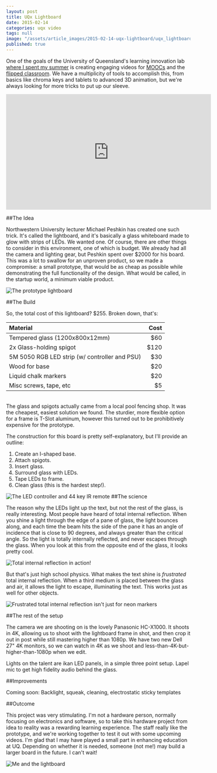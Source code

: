 ```yaml
---
layout: post
title: UQx Lightboard
date: 2015-02-14
categories: uqx video
tags: null
image: "/assets/article_images/2015-02-14-uqx-lightboard/uqx_lightboard.jpg"
published: true
---
```


One of the goals of the University of Queensland's learning innovation lab <a href="{{site.baseurl}}/uqx/2015/02/13/uqx.html">where I spent my summer</a> is creating engaging videos for <a href="https://www.edx.org/school/uqx">MOOCs</a> and the <a href="http://www.uq.edu.au/tediteach/flipped-classroom/what-is-fc.html">flipped classroom</a>. We have a multiplicity of tools to accomplish this, from basics like chroma keys and tablets to advanced 3D animation, but we're always looking for more tricks to put up our sleeve. 

<iframe width="560" height="315" src="https://www.youtube.com/embed/aHt9C5rb-Wg" frameborder="0" allowfullscreen></iframe>

##The Idea

Northwestern University lecturer Michael Peshkin has created one such trick. It's called the lightboard, and it's basically a glass whiteboard made to glow with strips of LEDs. We wanted one. Of course, there are other things to consider in this environment, one of which is budget. We already had all the camera and lighting gear, but Peshkin spent over $2000 for his board. This was a lot to swallow for an unproven product, so we made a compromise: a small prototype, that would be as cheap as possible while demonstrating the full functionality of the design. What would be called, in the startup world, a minimum viable product. 

![The prototype lightboard]({{site.baseurl}}/assets/images/lightboard_prototype.jpg)

##The Build

So, the total cost of this lightboard? $255. Broken down, that's:


|Material|Cost|
|:-----|-----:|
|Tempered glass (1200x800x12mm) | $60|
|2x Glass-holding spigot | $120 |
|5M 5050 RGB LED strip (w/ controller and PSU) | $30 |
|Wood for base | $20|
|Liquid chalk markers | $20|
|Misc screws, tape, etc | $5|

<br>
The glass and spigots actually came from a local pool fencing shop. It was the cheapest, easiest solution we found. The sturdier, more flexible option for a frame is T-Slot aluminum, however this turned out to be prohibitively expensive for the prototype. 


The construction for this board is pretty self-explanatory, but I'll provide an outline:

1. Create an I-shaped base.
2. Attach spigots.
3. Insert glass.
4. Surround glass with LEDs.
5. Tape LEDs to frame.
6. Clean glass (this is the hardest step!).

![The LED controller and 44 key IR remote]({{site.baseurl}}/assets/images/led_controller.jpg)
##The science

The reason why the LEDs light up the text, but not the rest of the glass, is really interesting. Most people have heard of total internal reflection. When you shine a light through the edge of a pane of glass, the light  bounces along, and each time the beam hits the side of the pane it has an angle of incidence that is close to 90 degrees, and always greater than the critical angle. So the light is totally internally reflected, and never escapes through the glass. When you look at this from the opposite end of the glass, it looks pretty cool.

![Total internal reflection in action!]({{site.baseurl}}/assets/images/ftir.jpg)

But that's just high school physics. What makes the text shine is _frustrated_ total internal reflection. When a third medium is placed between the glass and air, it allows the light to escape, illuminating the text. This works just as well for other objects.

![Frustrated total internal reflection isn't just for neon markers]({{site.baseurl}}/assets/images/hand_ftir.jpg)

##The rest of the setup

The camera we are shooting on is the lovely Panasonic HC-X1000. It shoots in 4K, allowing us to shoot with the lightboard frame in shot, and then crop it out in post while still mastering higher than 1080p. We have two new Dell 27" 4K monitors, so we can watch in 4K as we shoot and less-than-4K-but-higher-than-1080p when we edit.

Lights on the talent are ikan LED panels, in a simple three point setup. Lapel mic to get high fidelity audio behind the glass.

##Improvements

Coming soon: Backlight, squeak, cleaning, electrostatic sticky templates

##Outcome

This project was very stimulating. I'm not a hardware person, normally focusing on electronics and software, so to take this hardware project from idea to reality was a rewarding learning experience. The staff really like the prototype, and we're working together to test it out with some upcoming videos. I'm glad that I may have played a small part in enhancing education at UQ. Depending on whether it is needed, someone (not me!) may build a larger board in the future. I can't wait!

![Me and the lightboard]({{site.baseurl}}/assets/images/me_and_the_lightboard.jpg)